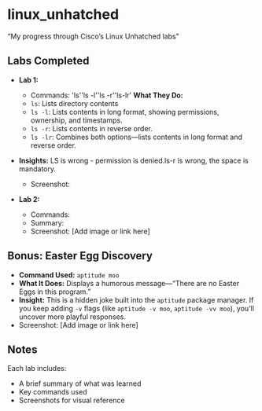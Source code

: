 # linux_unhatched
“My progress through Cisco’s Linux Unhatched labs"

## Labs Completed
- **Lab 1:**
  - Commands: 'ls''ls -l''ls -r''ls-lr'
  **What They Do:**
  - `ls`: Lists directory contents
  - `ls -l`: Lists contents in long format, showing permissions, ownership, and timestamps.
  - `ls -r`: Lists contents in reverse order.
  - `ls -lr`: Combines both options—lists contents in long format and reverse order.
- **Insights:** LS is wrong - permission is denied.ls-r is wrong, the space is mandatory. 
  - Screenshot: 

- **Lab 2:**
  - Commands: 
  - Summary: 
  - Screenshot: [Add image or link here]


## Bonus: Easter Egg Discovery

- **Command Used:** `aptitude moo`
- **What It Does:** Displays a humorous message—“There are no Easter Eggs in this program.”
- **Insight:** This is a hidden joke built into the `aptitude` package manager. If you keep adding `-v` flags (like `aptitude -v moo`, `aptitude -vv moo`), you’ll uncover more playful responses.
 - Screenshot: [Add image or link here]
## Notes
Each lab includes:
- A brief summary of what was learned
- Key commands used
- Screenshots for visual reference



